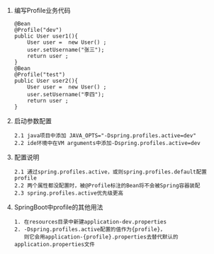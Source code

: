 1. 编写Profile业务代码
    ```text
    @Bean
    @Profile("dev")
    public User user1(){
        User user =  new User() ;
        user.setUsername("张三");
        return user ;
    }
    @Bean
    @Profile("test")
    public User user2(){
        User user =  new User() ;
        user.setUsername("李四");
        return user ;
    }
    ```
2. 启动参数配置
    ```text
    2.1 java项目中添加 JAVA_OPTS="-Dspring.profiles.active=dev"
    2.2 ide环境中在VM arguments中添加-Dspring.profiles.active=dev 
    ```
3. 配置说明
    ```text
    2.1 通过spring.profiles.active，或则spring.profiles.default配置profile
    2.2 两个属性都没配置时，被@Profile标注的Bean将不会被Spring容器装配
    2.3 spring.profiles.active优先级更高
    ```
4. SpringBoot中profile的其他用法
    ```text
    1. 在resources目录中新建application-dev.properties
    2. -Dspring.profiles.active配置的值作为{profile}，
       则它会用application-{profile}.properties去替代默认的application.properties文件
    ```